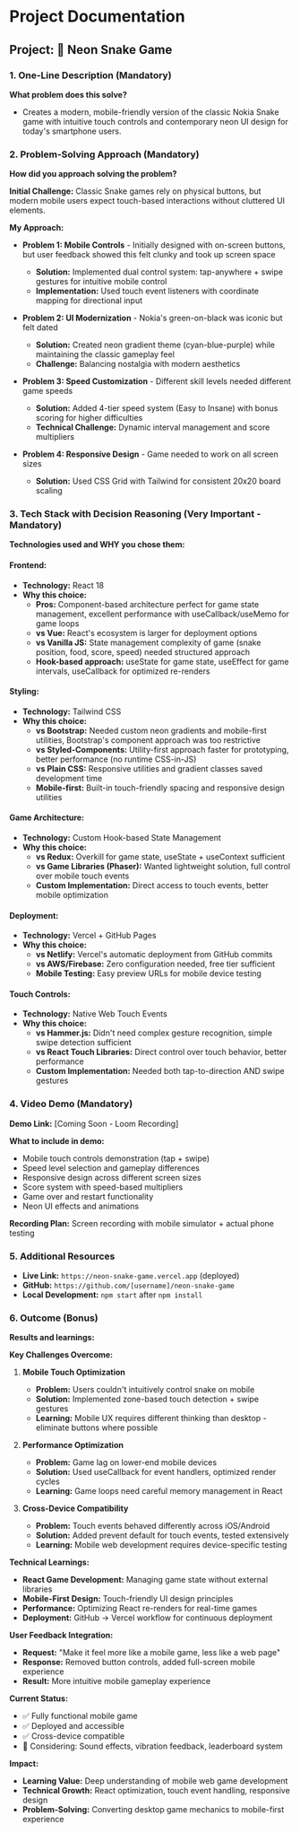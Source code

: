 # Project Documentation

## Project: 🐍 Neon Snake Game

### 1. One-Line Description (Mandatory)
**What problem does this solve?**
- Creates a modern, mobile-friendly version of the classic Nokia Snake game with intuitive touch controls and contemporary neon UI design for today's smartphone users.

### 2. Problem-Solving Approach (Mandatory)
**How did you approach solving the problem?**

**Initial Challenge:** Classic Snake games rely on physical buttons, but modern mobile users expect touch-based interactions without cluttered UI elements.

**My Approach:**
- **Problem 1: Mobile Controls** - Initially designed with on-screen buttons, but user feedback showed this felt clunky and took up screen space
  - **Solution:** Implemented dual control system: tap-anywhere + swipe gestures for intuitive mobile control
  - **Implementation:** Used touch event listeners with coordinate mapping for directional input

- **Problem 2: UI Modernization** - Nokia's green-on-black was iconic but felt dated
  - **Solution:** Created neon gradient theme (cyan-blue-purple) while maintaining the classic gameplay feel
  - **Challenge:** Balancing nostalgia with modern aesthetics

- **Problem 3: Speed Customization** - Different skill levels needed different game speeds
  - **Solution:** Added 4-tier speed system (Easy to Insane) with bonus scoring for higher difficulties
  - **Technical Challenge:** Dynamic interval management and score multipliers

- **Problem 4: Responsive Design** - Game needed to work on all screen sizes
  - **Solution:** Used CSS Grid with Tailwind for consistent 20x20 board scaling

### 3. Tech Stack with Decision Reasoning (Very Important - Mandatory)

**Technologies used and WHY you chose them:**

#### Frontend:
- **Technology:** React 18
- **Why this choice:** 
  - **Pros:** Component-based architecture perfect for game state management, excellent performance with useCallback/useMemo for game loops
  - **vs Vue:** React's ecosystem is larger for deployment options
  - **vs Vanilla JS:** State management complexity of game (snake position, food, score, speed) needed structured approach
  - **Hook-based approach:** useState for game state, useEffect for game intervals, useCallback for optimized re-renders

#### Styling:
- **Technology:** Tailwind CSS
- **Why this choice:**
  - **vs Bootstrap:** Needed custom neon gradients and mobile-first utilities, Bootstrap's component approach was too restrictive
  - **vs Styled-Components:** Utility-first approach faster for prototyping, better performance (no runtime CSS-in-JS)
  - **vs Plain CSS:** Responsive utilities and gradient classes saved development time
  - **Mobile-first:** Built-in touch-friendly spacing and responsive design utilities

#### Game Architecture:
- **Technology:** Custom Hook-based State Management
- **Why this choice:**
  - **vs Redux:** Overkill for game state, useState + useContext sufficient
  - **vs Game Libraries (Phaser):** Wanted lightweight solution, full control over mobile touch events
  - **Custom Implementation:** Direct access to touch events, better mobile optimization

#### Deployment:
- **Technology:** Vercel + GitHub Pages
- **Why this choice:**
  - **vs Netlify:** Vercel's automatic deployment from GitHub commits
  - **vs AWS/Firebase:** Zero configuration needed, free tier sufficient
  - **Mobile Testing:** Easy preview URLs for mobile device testing

#### Touch Controls:
- **Technology:** Native Web Touch Events
- **Why this choice:**
  - **vs Hammer.js:** Didn't need complex gesture recognition, simple swipe detection sufficient
  - **vs React Touch Libraries:** Direct control over touch behavior, better performance
  - **Custom Implementation:** Needed both tap-to-direction AND swipe gestures

### 4. Video Demo (Mandatory)
**Demo Link:** [Coming Soon - Loom Recording]

**What to include in demo:**
- Mobile touch controls demonstration (tap + swipe)
- Speed level selection and gameplay differences  
- Responsive design across different screen sizes
- Score system with speed-based multipliers
- Game over and restart functionality
- Neon UI effects and animations

**Recording Plan:** Screen recording with mobile simulator + actual phone testing

### 5. Additional Resources
- **Live Link:** `https://neon-snake-game.vercel.app` (deployed)
- **GitHub:** `https://github.com/[username]/neon-snake-game`
- **Local Development:** `npm start` after `npm install`

### 6. Outcome (Bonus)

**Results and learnings:**

**Key Challenges Overcome:**
1. **Mobile Touch Optimization**
   - **Problem:** Users couldn't intuitively control snake on mobile
   - **Solution:** Implemented zone-based touch detection + swipe gestures
   - **Learning:** Mobile UX requires different thinking than desktop - eliminate buttons where possible

2. **Performance Optimization**
   - **Problem:** Game lag on lower-end mobile devices
   - **Solution:** Used useCallback for event handlers, optimized render cycles
   - **Learning:** Game loops need careful memory management in React

3. **Cross-Device Compatibility**
   - **Problem:** Touch events behaved differently across iOS/Android
   - **Solution:** Added prevent default for touch events, tested extensively
   - **Learning:** Mobile web development requires device-specific testing

**Technical Learnings:**
- **React Game Development:** Managing game state without external libraries
- **Mobile-First Design:** Touch-friendly UI design principles
- **Performance:** Optimizing React re-renders for real-time games
- **Deployment:** GitHub → Vercel workflow for continuous deployment

**User Feedback Integration:**
- **Request:** "Make it feel more like a mobile game, less like a web page"
- **Response:** Removed button controls, added full-screen mobile experience
- **Result:** More intuitive mobile gameplay experience

**Current Status:**
- ✅ Fully functional mobile game
- ✅ Deployed and accessible
- ✅ Cross-device compatible
- 🔄 Considering: Sound effects, vibration feedback, leaderboard system

**Impact:**
- **Learning Value:** Deep understanding of mobile web game development
- **Technical Growth:** React optimization, touch event handling, responsive design
- **Problem-Solving:** Converting desktop game mechanics to mobile-first experience

